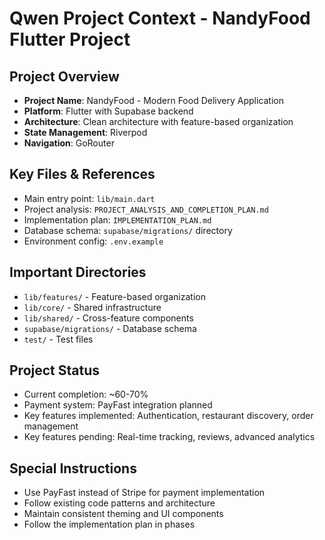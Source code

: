 # Qwen Project Context - NandyFood Flutter Project

## Project Overview
- **Project Name**: NandyFood - Modern Food Delivery Application
- **Platform**: Flutter with Supabase backend
- **Architecture**: Clean architecture with feature-based organization
- **State Management**: Riverpod
- **Navigation**: GoRouter

## Key Files & References
- Main entry point: `lib/main.dart`
- Project analysis: `PROJECT_ANALYSIS_AND_COMPLETION_PLAN.md`
- Implementation plan: `IMPLEMENTATION_PLAN.md`
- Database schema: `supabase/migrations/` directory
- Environment config: `.env.example`

## Important Directories
- `lib/features/` - Feature-based organization
- `lib/core/` - Shared infrastructure
- `lib/shared/` - Cross-feature components
- `supabase/migrations/` - Database schema
- `test/` - Test files

## Project Status
- Current completion: ~60-70%
- Payment system: PayFast integration planned
- Key features implemented: Authentication, restaurant discovery, order management
- Key features pending: Real-time tracking, reviews, advanced analytics

## Special Instructions
- Use PayFast instead of Stripe for payment implementation
- Follow existing code patterns and architecture
- Maintain consistent theming and UI components
- Follow the implementation plan in phases